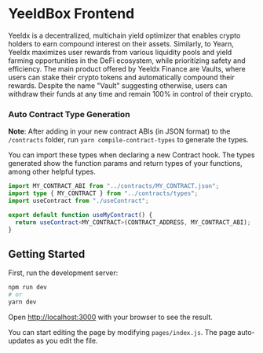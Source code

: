 # YeeldBox Frontend

Yeeldx is a decentralized, multichain yield optimizer that enables crypto holders to earn compound interest on their assets. Similarly, to Yearn, Yeeldx maximizes user rewards from various liquidity pools and yield farming opportunities in the DeFi ecosystem, while prioritizing safety and efficiency.
The main product offered by Yeeldx Finance are Vaults, where users can stake their crypto tokens and automatically compound their rewards. Despite the name "Vault" suggesting otherwise, users can withdraw their funds at any time and remain 100% in control of their crypto.


### Auto Contract Type Generation

**Note**: After adding in your new contract ABIs (in JSON format) to the `/contracts` folder, run `yarn compile-contract-types` to generate the types.

You can import these types when declaring a new Contract hook. The types generated show the function params and return types of your functions, among other helpful types. 

```ts
import MY_CONTRACT_ABI from "../contracts/MY_CONTRACT.json";
import type { MY_CONTRACT } from "../contracts/types";
import useContract from "./useContract";

export default function useMyContract() {
  return useContract<MY_CONTRACT>(CONTRACT_ADDRESS, MY_CONTRACT_ABI);
}
```

## Getting Started

First, run the development server:

```bash
npm run dev
# or
yarn dev
```

Open [http://localhost:3000](http://localhost:3000) with your browser to see the result.

You can start editing the page by modifying `pages/index.js`. The page auto-updates as you edit the file.
